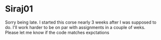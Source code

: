 # Siraj01

Sorry being late. I started this corse nearly 3 weeks after I was supposed to do.
I'll work harder to be on par with assignments in a couple of weks.
Please let me know if the code matches expctations
